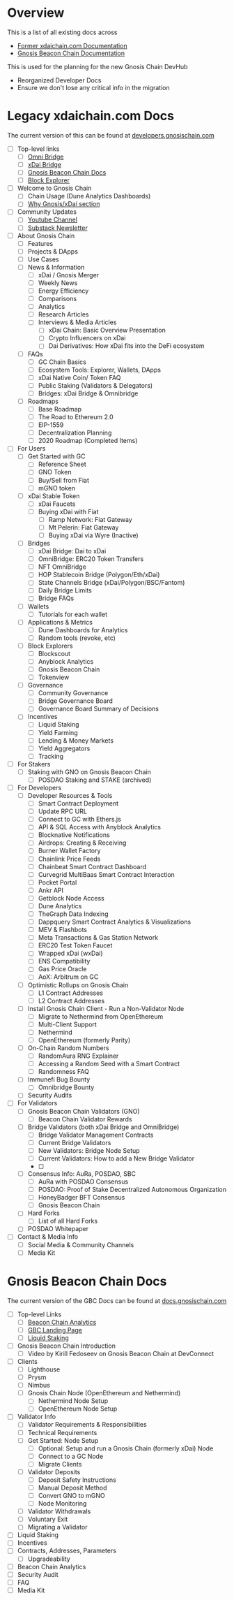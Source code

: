 # Overview

This is a list of all existing docs across 
* [Former xdaichain.com Documentation](https://developers.gnosischain.com/)
* [Gnosis Beacon Chain Documentation](https://docs.gnosischain.com/)

This is used for the planning for the new Gnosis Chain DevHub
* Reorganized Developer Docs
* Ensure we don't lose any critical info in the migration

# Legacy xdaichain.com Docs

The current version of this can be found at [developers.gnosischain.com](https://developers.gnosischain.com/)

* [ ] Top-level links
  * [ ] [Omni Bridge](https://omni.gnosischain.com/)
  * [ ] [xDai Bridge](https://bridge.gnosischain.com/)
  * [ ] [Gnosis Beacon Chain Docs](https://docs.gnosischain.com/)
  * [ ] [Block Explorer](https://blockscout.com/xdai/mainnet/)
* [ ] Welcome to Gnosis Chain
  * [ ] Chain Usage (Dune Analytics Dashboards)
  * [ ] [Why Gnosis/xDai section](https://blockscout.com/xdai/mainnet/)
* [ ] Community Updates
  * [ ] [Youtube Channel](https://www.youtube.com/GnosisChain)
  * [ ] [Substack Newsletter](https://gnosischain.substack.com/)
* [ ] About Gnosis Chain
  * [ ] Features
  * [ ] Projects & DApps
  * [ ] Use Cases
  * [ ] News & Information
    * [ ] xDai / Gnosis Merger
    * [ ] Weekly News
    * [ ] Energy Efficiency
    * [ ] Comparisons
    * [ ] Analytics
    * [ ] Research Articles
    * [ ] Interviews & Media Articles
      * [ ] xDai Chain: Basic Overview Presentation
      * [ ] Crypto Influencers on xDai
      * [ ] Dai Derivatives: How xDai fits into the DeFi ecosystem
  * [ ] FAQs
    * [ ] GC Chain Basics
    * [ ] Ecosystem Tools: Explorer, Wallets, DApps
    * [ ] xDai Native Coin/ Token FAQ
    * [ ] Public Staking (Validators & Delegators)
    * [ ] Bridges: xDai Bridge & Omnibridge
  * [ ] Roadmaps
    * [ ] Base Roadmap
    * [ ] The Road to Ethereum 2.0
    * [ ] EIP-1559
    * [ ] Decentralization Planning
    * [ ] 2020 Roadmap (Completed Items)
* [ ] For Users
  * [ ] Get Started with GC
    * [ ] Reference Sheet
    * [ ] GNO Token
    * [ ] Buy/Sell from Fiat
    * [ ] mGNO token
  * [ ] xDai Stable Token
    * [ ] xDai Faucets
    * [ ] Buying xDai with Fiat
      * [ ] Ramp Network: Fiat Gateway
      * [ ] Mt Pelerin: Fiat Gateway
      * [ ] Buying xDai via Wyre (Inactive)
  * [ ] Bridges
    * [ ] xDai Bridge: Dai to xDai
    * [ ] OmniBridge: ERC20 Token Transfers
    * [ ] NFT OmniBridge
    * [ ] HOP Stablecoin Bridge (Polygon/Eth/xDai)
    * [ ] State Channels Bridge (xDai/Polygon/BSC/Fantom)
    * [ ] Daily Bridge Limits
    * [ ] Bridge FAQs
  * [ ] Wallets
    * [ ] Tutorials for each wallet
  * [ ] Applications & Metrics
    * [ ] Dune Dashboards for Analytics
    * [ ] Random tools (revoke, etc)
  * [ ] Block Explorers
    * [ ] Blockscout
    * [ ] Anyblock Analytics
    * [ ] Gnosis Beacon Chain
    * [ ] Tokenview
  * [ ] Governance
    * [ ] Community Governance
    * [ ] Bridge Governance Board
    * [ ] Governance Board Summary of Decisions
  * [ ] Incentives
    * [ ] Liquid Staking
    * [ ] Yield Farming
    * [ ] Lending & Money Markets
    * [ ] Yield Aggregators
    * [ ] Tracking
* [ ] For Stakers
  * [ ] Staking with GNO on Gnosis Beacon Chain
    * [ ] POSDAO Staking and STAKE (archived)
* [ ] For Developers
  * [ ] Developer Resources & Tools
    * [ ] Smart Contract Deployment
    * [ ] Update RPC URL
    * [ ] Connect to GC with Ethers.js
    * [ ] API & SQL Access with Anyblock Analytics
    * [ ] Blocknative Notifications
    * [ ] Airdrops: Creating & Receiving
    * [ ] Burner Wallet Factory
    * [ ] Chainlink Price Feeds
    * [ ] Chainbeat Smart Contract Dashboard
    * [ ] Curvegrid MultiBaas Smart Contract Interaction
    * [ ] Pocket Portal
    * [ ] Ankr API
    * [ ] Getblock Node Access
    * [ ] Dune Analytics
    * [ ] TheGraph Data Indexing
    * [ ] Dappquery Smart Contract Analytics & Visualizations
    * [ ] MEV & Flashbots
    * [ ] Meta Transactions & Gas Station Network
    * [ ] ERC20 Test Token Faucet
    * [ ] Wrapped xDai (wxDai)
    * [ ] ENS Compatibility
    * [ ] Gas Price Oracle
    * [ ] AoX: Arbitrum on GC
  * [ ] Optimistic Rollups on Gnosis Chain
    * [ ] L1 Contract Addresses
    * [ ] L2 Contract Addresses
  * [ ] Install Gnosis Chain Client - Run a Non-Validator Node
    * [ ] Migrate to Nethermind from OpenEthereum
    * [ ] Multi-Client Support
    * [ ] Nethermind
    * [ ] OpenEthereum (formerly Parity)
  * [ ] On-Chain Random Numbers
    * [ ] RandomAura RNG Explainer
    * [ ] Accessing a Random Seed with a Smart Contract
    * [ ] Randomness FAQ
  * [ ] Immunefi Bug Bounty
    * [ ] Omnibridge Bounty
  * [ ] Security Audits
* [ ] For Validators
  * [ ] Gnosis Beacon Chain Validators (GNO)
    * [ ] Beacon Chain Validator Rewards
  * [ ] Bridge Validators (both xDai Bridge and OmniBridge)
    * [ ] Bridge Validator Management Contracts 
    * [ ] Current Bridge Validators
    * [ ] New Validators: Bridge Node Setup
    * [ ] Current Validators: How to add a New Bridge Validator
    * [ ] 
  * [ ] Consensus Info: AuRa, POSDAO, SBC
    * [ ] AuRa with POSDAO Consensus
    * [ ] POSDAO: Proof of Stake Decentralized Autonomous Organization
    * [ ] HoneyBadger BFT Consensus
    * [ ] Gnosis Beacon Chain
  * [ ] Hard Forks
    * [ ] List of all Hard Forks
  * [ ] POSDAO Whitepaper
* [ ] Contact & Media Info
  * [ ] Social Media & Community Channels
  * [ ] Media Kit

# Gnosis Beacon Chain Docs

The current version of the GBC Docs can be found at [docs.gnosischain.com](https://docs.gnosischain.com/)

* [ ] Top-level Links
  * [ ] [Beacon Chain Analytics](https://beacon.gnosischain.com/)
  * [ ] [GBC Landing Page](https://www.gnosischain.com/)
  * [ ] [Liquid Staking](https://app.stakewise.io/)
* [ ] Gnosis Beacon Chain Introduction 
  * [ ] Video by Kirill Fedoseev on Gnosis Beacon Chain at DevConnect
* [ ] Clients
  * [ ] Lighthouse
  * [ ] Prysm
  * [ ] Nimbus
  * [ ] Gnosis Chain Node (OpenEthereum and Nethermind)
    * [ ] Nethermind Node Setup
    * [ ] OpenEthereum Node Setup
* [ ] Validator Info
  * [ ] Validator Requirements & Responsibilities
  * [ ] Technical Requirements
  * [ ] Get Started: Node Setup
    * [ ] Optional: Setup and run a Gnosis Chain (formerly xDai) Node
    * [ ] Connect to a GC Node
    * [ ] Migrate Clients
  * [ ] Validator Deposits
    * [ ] Deposit Safety Instructions
    * [ ] Manual Deposit Method
    * [ ] Convert GNO to mGNO
    * [ ] Node Monitoring
  * [ ] Validator Withdrawals
  * [ ] Voluntary Exit
  * [ ] Migrating a Validator
* [ ] Liquid Staking
* [ ] Incentives
* [ ] Contracts, Addresses, Parameters
  * [ ] Upgradeability 
* [ ] Beacon Chain Analytics
* [ ] Security Audit
* [ ] FAQ
* [ ] Media Kit
